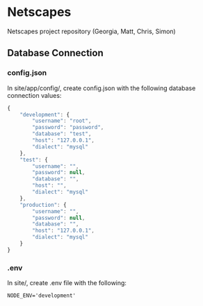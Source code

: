 # Netscapes
Netscapes project repository (Georgia, Matt, Chris, Simon)

## Database Connection

### config.json
In site/app/config/, create config.json with the following database connection values:

```javascript
{
    "development": {
        "username": "root",
        "password": "password",
        "database": "test",
        "host": "127.0.0.1",
        "dialect": "mysql"
    },
    "test": {
        "username": "",
        "password": null,
        "database": "",
        "host": "",
        "dialect": "mysql"
    },
    "production": {
        "username": "",
        "password": null,
        "database": "",
        "host": "127.0.0.1",
        "dialect": "mysql"
    }
}
```

### .env
In site/, create .env file with the following:

```
NODE_ENV='development'
```

